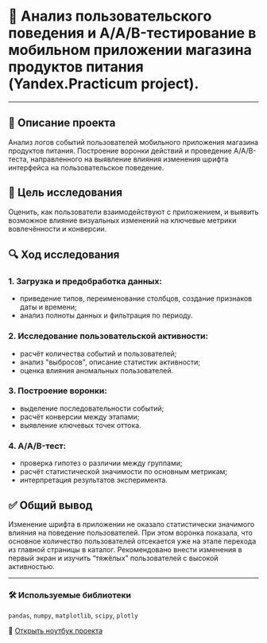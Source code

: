 # 🧾 Анализ пользовательского поведения и A/A/B-тестирование в мобильном приложении магазина продуктов питания (Yandex.Practicum project).

---

## 📌 Описание проекта  
Анализ логов событий пользователей мобильного приложения магазина продуктов питания. Построение воронки действий и проведение A/A/B-теста, направленного на выявление влияния изменения шрифта интерфейса на пользовательское поведение.

## 🎯 Цель исследования  
Оценить, как пользователи взаимодействуют с приложением, и выявить возможное влияние визуальных изменений на ключевые метрики вовлечённости и конверсии.

## 🔍 Ход исследования

### 1. Загрузка и предобработка данных:
- приведение типов, переименование столбцов, создание признаков даты и времени;
- анализ полноты данных и фильтрация по периоду.

### 2. Исследование пользовательской активности:
- расчёт количества событий и пользователей;
- анализ "выбросов", описание статистик активности;
- оценка влияния аномальных пользователей.

### 3. Построение воронки:
- выделение последовательности событий;
- расчёт конверсии между этапами;
- выявление ключевых точек оттока.

### 4. A/A/B-тест:
- проверка гипотез о различии между группами;
- расчёт статистической значимости по основным метрикам;
- интерпретация результатов эксперимента.

## ✅ Общий вывод  
Изменение шрифта в приложении не оказало статистически значимого влияния на поведение пользователей. При этом воронка показала, что основное количество пользователей отсекается уже на этапе перехода из главной страницы в каталог. Рекомендовано внести изменения в первый экран и изучить “тяжёлых” пользователей с высокой активностью.

---

### 🛠 Используемые библиотеки

`pandas`, `numpy`, `matplotlib`, `scipy`, `plotly`

📘 [Открыть ноутбук проекта](https://github.com/AlexEgorova/da-projects/blob/main/Потребительское%20поведение%20(AAB-тест)/da-AAB-behavour.ipynb)
